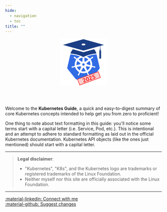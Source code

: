 ```yaml
---
hide:
  - navigation
  - toc
title: ""
---
```


<meta name="google-adsense-account" content="ca-pub-4744916432619667">

<div style="text-align: center;">

<img src="/images/logo-2025.png" width="30%">

</div>

<br><br>

Welcome to the **Kubernetes Guide**, a quick and easy-to-digest summary of core Kubernetes concepts intended to help get you from zero to proficient!

One thing to note about text formatting in this guide: you'll notice some terms start with a capital letter (i.e. Service, Pod, etc.). This is intentional and an attempt to adhere to standard formatting as laid out in the official Kubernetes documentation. Kubernetes API objects (like the ones just mentioned) should start with a capital letter.

---

> **Legal disclaimer**:  
> * "Kubernetes", "K8s", and the Kubernetes logo are trademarks or registered trademarks of the Linux Foundation.  
> * Neither myself nor this site are officially associated with the Linux Foundation.

---

[:material-linkedin: Connect with me](https://www.linkedin.com/in/aaronbraundmeier/)  
[:material-github: Suggest changes](https://github.com/Braundo/kubernetes-guide)
